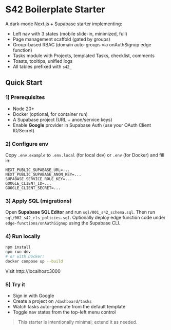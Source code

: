 # S42 Boilerplate Starter

A dark-mode Next.js + Supabase starter implementing:
- Left nav with 3 states (mobile slide-in, minimized, full)
- Page management scaffold (gated by groups)
- Group-based RBAC (domain auto-groups via onAuthSignup edge function)
- Tasks module with Projects, templated Tasks, checklist, comments
- Toasts, tooltips, unified logs
- All tables prefixed with `s42_`

## Quick Start

### 1) Prerequisites
- Node 20+
- Docker (optional, for container run)
- A Supabase project (URL + anon/service keys)
- Enable **Google** provider in Supabase Auth (use your OAuth Client ID/Secret)

### 2) Configure env
Copy `.env.example` to `.env.local` (for local dev) or `.env` (for Docker) and fill in:
```
NEXT_PUBLIC_SUPABASE_URL=...
NEXT_PUBLIC_SUPABASE_ANON_KEY=...
SUPABASE_SERVICE_ROLE_KEY=...
GOOGLE_CLIENT_ID=...
GOOGLE_CLIENT_SECRET=...
```

### 3) Apply SQL (migrations)
Open **Supabase SQL Editor** and run `sql/001_s42_schema.sql`.
Then run `sql/002_s42_rls_policies.sql`.
Optionally deploy edge function code under `edge-functions/onAuthSignup` using the Supabase CLI.

### 4) Run locally
```bash
npm install
npm run dev
# or with Docker:
docker compose up --build
```
Visit http://localhost:3000

### 5) Try it
- Sign in with Google
- Create a project on `/dashboard/tasks`
- Watch tasks auto-generate from the default template
- Toggle nav states from the top-left menu control

> This starter is intentionally minimal; extend it as needed.
